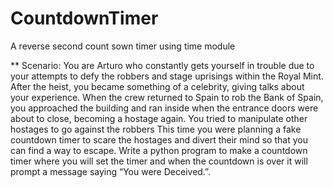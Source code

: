# CountdownTimer
A reverse second count sown timer using time module

** Scenario:
You are Arturo who constantly gets yourself in trouble due to your attempts to defy the robbers and stage uprisings within the Royal Mint. After the heist, you became something of a celebrity, giving talks about your experience. When the crew returned to Spain to rob the Bank of Spain, you approached the building and ran inside when the entrance doors were about to close, becoming a hostage again. You tried to manipulate other hostages to go against the robbers This time you were planning a fake countdown timer to scare the hostages and divert their mind so that you can find a way to escape. Write a python program to make a countdown timer where you will set the timer and when the countdown is over it will prompt a message saying “You were Deceived.”.
